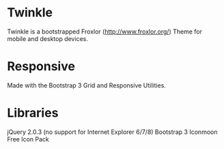 Twinkle
=======

Twinkle is a bootstrapped Froxlor (http://www.froxlor.org/) Theme for mobile and desktop devices.

Responsive
==========

Made with the Bootstrap 3 Grid and Responsive Utilities.

Libraries
=========

jQuery 2.0.3 (no support for Internet Explorer 6/7/8)
Bootstrap 3
Iconmoon Free Icon Pack 



